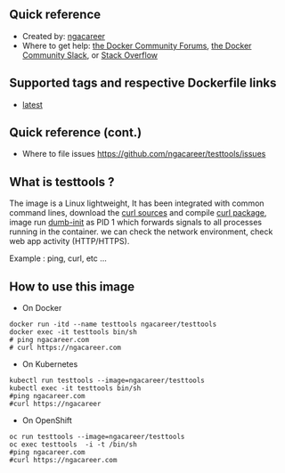 ## Quick reference
- Created by: <a href="https://github.com/ngacareer">ngacareer</a>
- Where to get help: <a href="https://forums.docker.com/">the Docker Community Forums</a>, <a href="https://dockr.ly/slack">the Docker Community Slack</a>, or <a href="https://stackoverflow.com/search?tab=newest&amp;q=docker">Stack Overflow</a>

## Supported tags and respective Dockerfile links
- <a href="https://github.com/ngacareer/testtools/blob/main/Dockerfile">latest</a>

## Quick reference (cont.)
- Where to file issues <a href="https://github.com/ngacareer/testtools/issues">https://github.com/ngacareer/testtools/issues</a>

## What is testtools ? 

The image is a Linux lightweight, It has been integrated with common command lines, download the <a href="https://curl.haxx.se/download.html">curl sources</a> and compile <a href="https://curl.haxx.se/download.html">curl package</a>, image run <a href="https://github.com/Yelp/dumb-init">dumb-init</a> as PID 1 which forwards signals to all processes running in the container. we can check the network environment, check web app activity (HTTP/HTTPS).

Example : ping, curl, etc ...

## How to use this image
- On Docker 
```
docker run -itd --name testtools ngacareer/testtools
docker exec -it testtools bin/sh
# ping ngacareer.com
# curl https://ngacareer.com
 ```
- On Kubernetes
 ```
kubectl run testtools --image=ngacareer/testtools
kubectl exec -it testtools bin/sh
#ping ngacareer.com
#curl https://ngacareer
 ```
 - On OpenShift
 ```
oc run testtools --image=ngacareer/testtools
oc exec testtools  -i -t /bin/sh
#ping ngacareer.com
#curl https://ngacareer.com
 ```
